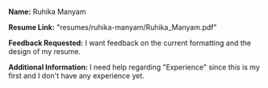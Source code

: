 **Name:** Ruhika Manyam

**Resume Link:** "resumes/ruhika-manyam/Ruhika_Manyam.pdf"

**Feedback Requested:** I want feedback on the current formatting and the design of my resume.

**Additional Information:** I need help regarding "Experience" since this is my first and I don't have any experience yet.
